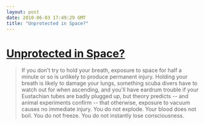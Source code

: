 ```yaml
---
layout: post
date: 2010-06-03 17:49:29 GMT
title: "Unprotected in Space?"
---
```

# [Unprotected in Space?](http://imagine.gsfc.nasa.gov/docs/ask_astro/answers/970603.html)

> If you don't try to hold your breath, exposure to space for half a minute or so is unlikely to produce permanent injury. Holding your breath is likely to damage your lungs, something scuba divers have to watch out for when ascending, and you'll have eardrum trouble if your Eustachian tubes are badly plugged up, but theory predicts -- and animal experiments confirm -- that otherwise, exposure to vacuum causes no immediate injury. You do not explode. Your blood does not boil. You do not freeze. You do not instantly lose consciousness. 